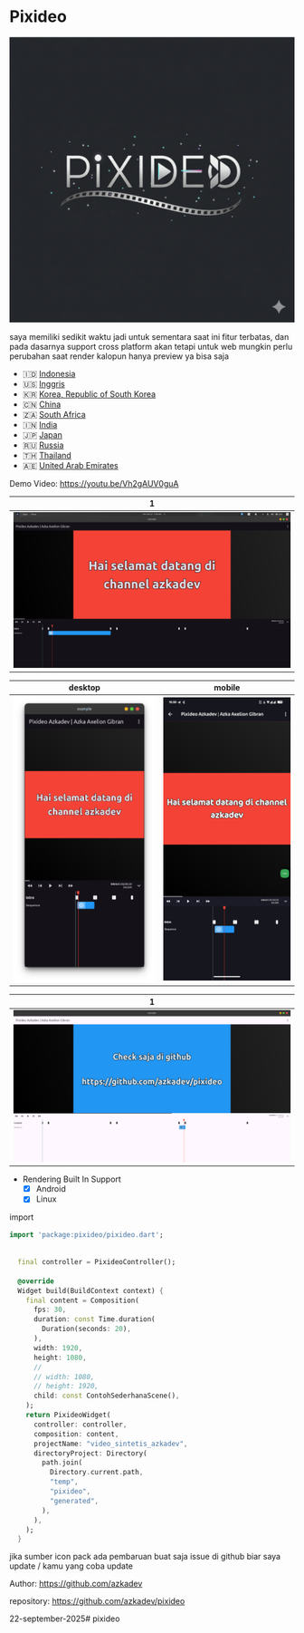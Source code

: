  # Pixideo

![](assets/logo/pixideo.png)


saya memiliki sedikit waktu jadi untuk sementara saat ini fitur terbatas, dan pada dasarnya support cross platform akan tetapi untuk web mungkin perlu perubahan saat render kalopun hanya preview ya bisa saja

- 🇮🇩 [Indonesia](./README.md)
- 🇺🇸 [Inggris](./README_EN.md)
- 🇰🇷 [Korea, Republic of South Korea](./README_KO.md)
- 🇨🇳 [China](./README_zh-CN.md)
- 🇿🇦 [South Africa](./README_AF.md)
- 🇮🇳 [India](./README_HI.md)
- 🇯🇵 [Japan](./README_JA.md)
- 🇷🇺 [Russia](./README_RU.md)
- 🇹🇭 [Thailand](./README_TH.md)
- 🇦🇪 [United Arab Emirates](./README_AR.md)

Demo Video: https://youtu.be/Vh2gAUV0guA


| 1                        |
|--------------------------|
| ![](./screenshots/1.png) |


| desktop                        | mobile                        |
|--------------------------------|-------------------------------|
| ![](./screenshots/desktop.png) | ![](./screenshots/mobile.png) |


| 1                        |
|--------------------------|
| ![](./screenshots/4.png) |


- Rendering Built In Support
  - [x] Android
  - [x] Linux

import

```dart
import 'package:pixideo/pixideo.dart';
```


```dart

  final controller = PixideoController();

  @override
  Widget build(BuildContext context) {
    final content = Composition(
      fps: 30,
      duration: const Time.duration(
        Duration(seconds: 20),
      ),
      width: 1920,
      height: 1080,
      //
      // width: 1080,
      // height: 1920,
      child: const ContohSederhanaScene(),
    );
    return PixideoWidget(
      controller: controller,
      composition: content,
      projectName: "video_sintetis_azkadev",
      directoryProject: Directory(
        path.join(
          Directory.current.path,
          "temp",
          "pixideo",
          "generated",
        ),
      ),
    );
  }
```


jika sumber icon pack ada pembaruan buat saja issue di github biar saya update / kamu yang coba update


Author: https://github.com/azkadev

repository: https://github.com/azkadev/pixideo

22-september-2025# pixideo
